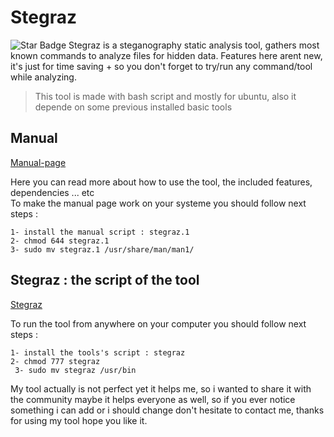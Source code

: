 # Stegraz

<img src="https://img.shields.io/static/v1?label=%F0%9F%8C%9F&message=NiL0V3R&style=style=flat&color=BC4E99" alt="Star Badge"/>
Stegraz is a steganography static analysis tool, gathers most known commands to analyze files for hidden data.
Features here arent new, it's just for time saving + so you don't forget to try/run any command/tool while analyzing. <br>
    
> This tool is made with bash script and mostly for ubuntu, also it depende on some previous installed basic tools
   

## Manual

[Manual-page](stegraz.1)

Here you can read more about how to use the tool, the included features, dependencies ... etc  <br>
To make the manual page work on your systeme you should follow next steps :  <br>

`1- install the manual script : stegraz.1 `  <br>
`2- chmod 644 stegraz.1 ` <br>
`3- sudo mv stegraz.1 /usr/share/man/man1/`  <br>

## Stegraz : the script of the tool

 [Stegraz](stegraz) 

To run the tool from anywhere on your computer you should follow next steps :  <br>

` 1- install the tools's script : stegraz ` <br>
` 2- chmod 777 stegraz ` <br>
` 3- sudo mv stegraz /usr/bin`  <br> 

My tool actually is not perfect yet it helps me, so i wanted to share it with the community maybe it helps everyone as well, so if you ever notice something i can add or i should change
don't hesitate to contact me, thanks for using my tool hope you like it.
